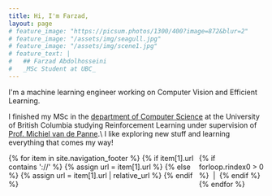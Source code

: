 ```yaml
---
title: Hi, I'm Farzad,
layout: page
# feature_image: "https://picsum.photos/1300/400?image=872&blur=2"
# feature_image: "/assets/img/seagull.jpg"
# feature_image: "/assets/img/scene1.jpg"
# feature_text: |
#   ## Farzad Abdolhosseini
#   _MSc Student at UBC_
---
```


I'm a machine learning engineer working on Computer Vision and Efficient Learning.

I finished my MSc in the [department of Computer Science](http://cs.ubc.ca/) at the University of British Columbia studying Reinforcement Learning under supervision of [Prof. Michiel van de Panne](http://cs.ubc.ca/~van/).\\
I like exploring new stuff and learning everything that comes my way!

<div style="display: flex; justify-content: center">
{% for item in site.navigation_footer %}
  {% if item[1].url contains '://' %}
  {% assign url = item[1].url %}
  {% else %}
  {% assign url = item[1].url | relative_url %}
  {% endif %}
    <a href="{{ url }}" title="{{ item[0] }}"><i class="mdi mdi-36px mdi-{{ item[1].icon }}"></i></a>
  {% if forloop.rindex0 > 0 %}&nbsp;&nbsp;|&nbsp;&nbsp;{% endif %}
{% endfor %}
</div>
